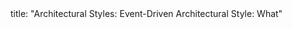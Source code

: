 <frontmatter>
title: "Architectural Styles: Event-Driven Architectural Style: What"
</frontmatter>

<include src="navbar.md" boilerplate />

<include src="unit-inPage-asFlat.md" boilerplate />
